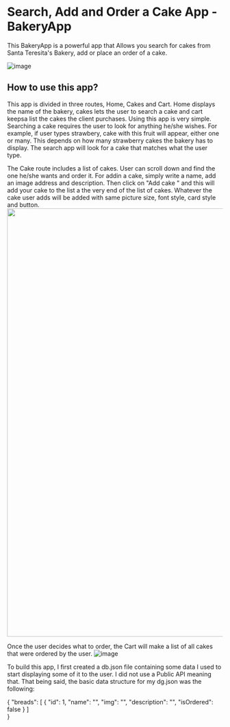# Search, Add and Order a Cake App - BakeryApp

This BakeryApp is a powerful app that Allows you search for cakes from Santa Teresita's Bakery, add or place an order of a cake.

![image](https://user-images.githubusercontent.com/112182396/229373704-01bd8aef-f9d2-4686-b5c8-990874292af7.png)

## How to use this app? 

This app is divided in three routes, Home, Cakes and Cart.
Home displays the name of the bakery, cakes lets the user to search a cake and cart keepsa list the cakes the client purchases. Using this app is very simple. Searching a cake requires the user to look for anything he/she wishes. For example, if user types strawbery, cake with this fruit will appear, either one or many. This depends on how many strawberry cakes the bakery has to display. The search app will look for a cake that matches what the user type.

The Cake route includes a list of cakes. User can scroll down and find the one he/she wants and order it. For addin a cake, simply write a name, add an image address and description. Then click on "Add cake " and this will add your cake to the list a the very end of the list of cakes. Whatever the cake user adds will be added with same picture size, font style, card style and button.
<img align="center" width="1000" height="1000" src="https://user-images.githubusercontent.com/112182396/229373950-c2c52f12-7905-4700-a010-e2d883f94d98.png"/>

Once the user decides what to order, the Cart will make a list of all cakes that were ordered by the user. 
![image](https://user-images.githubusercontent.com/112182396/229373986-7b252977-68b6-478f-ba7f-8bee724d44ba.png)


To build this app, I first created a db.json file containing some data I used to start displaying some of it to the user. I did not use a Public API meaning that. That being said, the basic data structure for my dg.json was the following: 

{
  "breads": [
    {
      "id": 1,
      "name": "",
      "img": "",
      "description": "",
      "isOrdered": false
    }
  ]  
}
